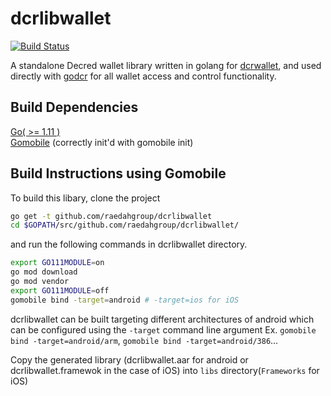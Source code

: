 # dcrlibwallet

[![Build Status](https://travis-ci.org/raedahgroup/dcrlibwallet.svg?branch=master)](https://travis-ci.org/raedahgroup/dcrlibwallet)

A standalone Decred wallet library written in golang for [dcrwallet](https://github.com/decred/dcrwallet), and used directly with [godcr](https://github.com/raedahgroup/godcr) for all wallet access and control functionality.

## Build Dependencies

[Go( >= 1.11 )](http://golang.org/doc/install)  
[Gomobile](https://github.com/golang/go/wiki/Mobile#tools) (correctly init'd with gomobile init)  

## Build Instructions using Gomobile

To build this libary, clone the project 

```bash
go get -t github.com/raedahgroup/dcrlibwallet
cd $GOPATH/src/github.com/raedahgroup/dcrlibwallet/
```
and run the following commands in dcrlibwallet directory.

```bash
export GO111MODULE=on
go mod download
go mod vendor
export GO111MODULE=off
gomobile bind -target=android # -target=ios for iOS
```

dcrlibwallet can be built targeting different architectures of android which can be configured using the `-target` command line argument Ex. `gomobile bind -target=android/arm`, `gomobile bind -target=android/386`...

Copy the generated library (dcrlibwallet.aar for android or dcrlibwallet.framewok in the case of iOS) into `libs` directory(`Frameworks` for iOS)
